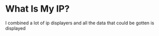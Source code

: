 # What Is My IP?
I combined a lot of ip displayers and all the data that could be gotten is displayed
